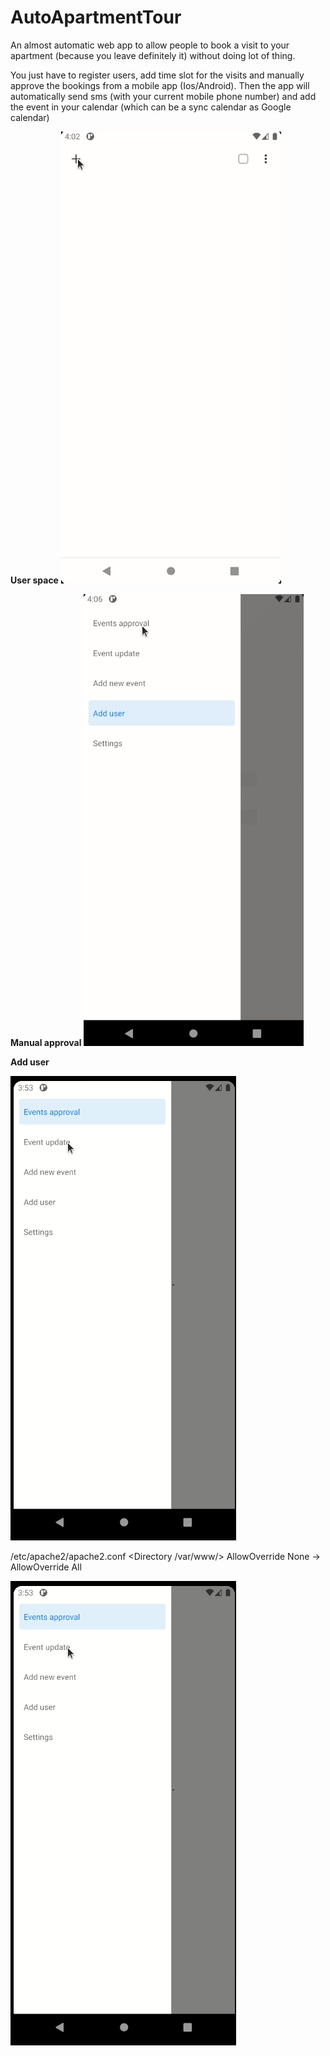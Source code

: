 # AutoApartmentTour
An almost automatic web app to allow people to book a visit to your apartment (because you leave definitely it) without doing lot of thing.

You just have to register users, add time slot for the visits and manually approve the bookings from a mobile app (Ios/Android). Then the app will automatically send sms (with your current mobile phone number) and add the event in your calendar (which can be a sync calendar as Google calendar)

**User space**
![Alt Text](assets/user_booking.gif)

**Manual approval**
![Alt Text](assets/booking_validation.gif)

**Add user**

![Alt Text](assets/add_user.gif)

/etc/apache2/apache2.conf
<Directory /var/www/>
AllowOverride None -> AllowOverride All

![Alt Text](assets/add_user.gif)
